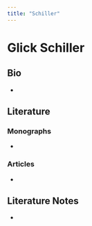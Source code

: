 ```yaml
---
title: "Schiller"
---
```


# Glick Schiller

## Bio
- 

## Literature
### Monographs 
- 

### Articles 
- 

## Literature Notes
-